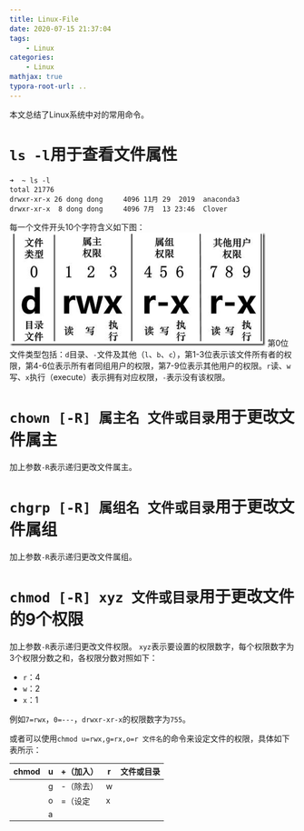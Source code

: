 ```yaml
---
title: Linux-File
date: 2020-07-15 21:37:04
tags:
    - Linux
categories:
    - Linux
mathjax: true
typora-root-url: ..
---
```


本文总结了Linux系统中对的常用命令。
<!--more-->

# `ls -l`用于查看文件属性

    ➜  ~ ls -l 
    total 21776
    drwxr-xr-x 26 dong dong     4096 11月 29  2019  anaconda3
    drwxr-xr-x  8 dong dong     4096 7月  13 23:46  Clover

每一个文件开头10个字符含义如下图：
![1](/images/Linux-File/1.png)
第0位文件类型包括：`d`目录、`-`文件及其他（`l`、`b`、`c`），第1-3位表示该文件所有者的权限，第4-6位表示所有者同组用户的权限，第7-9位表示其他用户的权限。`r`读、`w`写、`x`执行（execute）表示拥有对应权限，`-`表示没有该权限。

# `chown [-R] 属主名 文件或目录`用于更改文件属主

加上参数`-R`表示递归更改文件属主。

# `chgrp [-R] 属组名 文件或目录`用于更改文件属组

加上参数`-R`表示递归更改文件属组。

# `chmod [-R] xyz 文件或目录`用于更改文件的9个权限

加上参数`-R`表示递归更改文件权限。
`xyz`表示要设置的权限数字，每个权限数字为3个权限分数之和，各权限分数对照如下：

- `r`：4
- `w`：2
- `x`：1

例如`7=rwx`，`0=---`，`drwxr-xr-x`的权限数字为`755`。

或者可以使用`chmod u=rwx,g=rx,o=r 文件名`的命令来设定文件的权限，具体如下表所示：

| chmod | u    | +（加入） | r    | 文件或目录 |
| ----- | ---- | --------- | ---- | ---------- |
|       | g    | -（除去） | w    |            |
|       | o    | =（设定   | x    |            |
|       | a    |           |      |            |